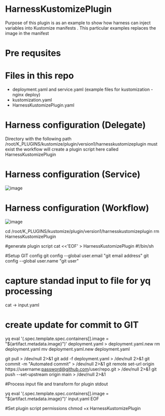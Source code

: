# HarnessKustomizePlugin

Purpose of this plugin is as an example to show how harness can inject variables into Kustomize manifests .
This particular examples replaces the image in the manifest 

# Pre requsites

# Files in this repo 

- deployment.yaml and service.yaml (example files for kustomization - nginx deploy)
- kustomization.yaml
- HarnessKustomizePlugin.yaml

# Harness configuration (Delegate)

Directory with the following path /root/K_PLUGINS/kustomize/plugin/version1/harnesskustomizeplugin must exist the workflow will create a plugin script here called HarnessKustomizePlugin


# Harness configuration (Service)


![image](https://user-images.githubusercontent.com/44827446/114340816-bdb62880-9b9b-11eb-8a74-d08aff6ff3a0.png)


# Harness configuration (Workflow)

![image](https://user-images.githubusercontent.com/44827446/114340868-d7577000-9b9b-11eb-93ad-7e115e2932f2.png)


cd /root/K_PLUGINS/kustomize/plugin/version1/harnesskustomizeplugin
rm  HarnessKustomizePlugin

#generate plugin script
cat <<'EOF' >  HarnessKustomizePlugin
#!/bin/sh

#Setup GIT config 
git config --global user.email "git email address"
git config --global user.name "git user"

# capture standad input to file for yq processing 
cat -> input.yaml

# create update for commit to GIT
yq eval '(.spec.template.spec.containers[].image = "${artifact.metadata.image}")'  deployment.yaml > deployment.yaml.new
rm deployment.yaml
mv deployment.yaml.new deployment.yaml

git pull  > /dev/null 2>&1
git add -f deployment.yaml > /dev/null 2>&1
git commit -m "Automated commit"  > /dev/null 2>&1
git remote set-url origin https://username:password@github.com/user/repo.git > /dev/null 2>&1
git push --set-upstream origin main > /dev/null 2>&1

#Process input file and transform for plugin stdout 

yq eval '(.spec.template.spec.containers[].image = "${artifact.metadata.image}")'  input.yaml
EOF

#Set plugin script permissions 
chmod +x HarnessKustomizePlugin
